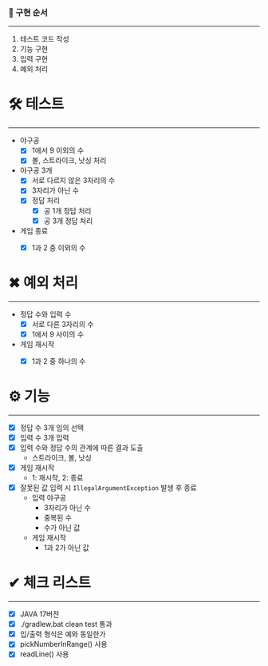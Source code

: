 ### 📌 구현 순서

---

1. 테스트 코드 작성
2. 기능 구현
3. 입력 구현
4. 예외 처리



# 🛠 테스트

---

- 야구공
  - [x] 1에서 9 이외의 수
  - [x] 볼, 스트라이크, 낫싱 처리
- 야구공 3개
  - [x] 서로 다르지 않은 3자리의 수
  - [x] 3자리가 아닌 수
  - [x] 정답 처리
    - [x] 공 1개 정답 처리
    - [x] 공 3개 정답 처리
- 게임 종료
  - [x] 1과 2 중 이외의 수



# ✖ 예외 처리

---

- 정답 수와 입력 수
  - [x] 서로 다른 3자리의 수
  - [x] 1에서 9 사이의 수
- 게임 재시작
  - [x] 1과 2 중 하나의 수



# ⚙ 기능

---

- [x] 정답 수 3개 임의 선택
- [x] 입력 수 3개 입력
- [x] 입력 수와 정답 수의 관계에 따른 결과 도출
  - 스트라이크, 볼, 낫싱
- [x] 게임 재시작
  - 1: 재시작, 2: 종료
- [x] 잘못된 값 입력 시 `IllegalArgumentException` 발생 후 종료
  - 입력 야구공
    - 3자리가 아닌 수
    - 중복된 수
    - 수가 아닌 값
  - 게임 재시작
    - 1과 2가 아닌 값



# ✔ 체크 리스트

---

- [x] JAVA 17버전
- [x] ./gradlew.bat clean test 통과
- [x] 입/출력 형식은 예와 동일한가
- [x] pickNumberInRange() 사용
- [x] readLine() 사용